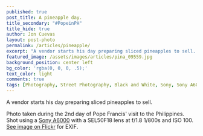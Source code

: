 ```yaml
---
published: true
post_title: A pineapple day.
title_secondary: "#PopeinPH"
title_hide: true
author: Jon Cuevas
layout: post-photo
permalink: /articles/pineapple/
excerpt: "A vendor starts his day preparing sliced pineapples to sell. Manila 2015. Sony A6000 with a SEL50F18 lens at f/1.8 1/800s and ISO 100."
featured_image: /assets/images/articles/pina_09559.jpg
background_position: center left
bg_color: 'rgba(0, 0, 0, .5);'
text_color: light
comments: true
tags: [Photography, Street Photography, Black and White, Sony, Sony A6000, Manila, PopeinPH, Streets of Manila, Mirrorless]
---
```


A vendor starts his day preparing sliced pineapples to sell.

Photo taken during the 2nd day of Pope Francis' visit to the Philippines. Shot using a [Sony A6000][2] with a SEL50F18 lens at f/1.8 1/800s and ISO 100. [See image on Flickr][1] for EXIF.


[1]: https://www.flickr.com/photos/archondigital/22096545598/
[2]: /topic/sony-a6000/